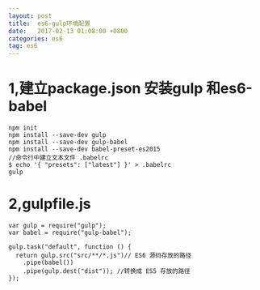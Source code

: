 ```yaml
---
layout: post
title:  es6-gulp环境配置
date:   2017-02-13 01:08:00 +0800
categories: es6
tag: es6
---
```





1,建立package.json 安装gulp 和es6-babel
====================================
```
npm init
npm install --save-dev gulp
npm install --save-dev gulp-babel
npm install --save-dev babel-preset-es2015
//命令行中建立文本文件 .babelrc
$ echo '{ "presets": ["latest"] }' > .babelrc
gulp
```



2,gulpfile.js
====================================
```
var gulp = require("gulp");
var babel = require("gulp-babel");

gulp.task("default", function () {
  return gulp.src("src/**/*.js")// ES6 源码存放的路径
    .pipe(babel()) 
    .pipe(gulp.dest("dist")); //转换成 ES5 存放的路径
});
```